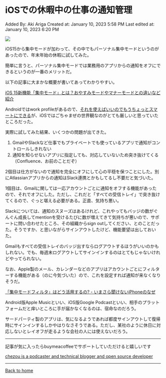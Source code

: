# iOSでの休暇中の仕事の通知管理

Added By: Aki Ariga
Created at: January 10, 2023 5:58 PM
Last edited at: January 10, 2023 6:20 PM

![](https://images.unsplash.com/photo-1504507926084-34cf0b939964?ixlib=rb-4.0.3&q=80&fm=jpg&crop=entropy&cs=tinysrgb)

iOS15から集中モードが加わって、その中でもパーソナル集中モードというのがあったので、年末年始の休暇に試してみた。

簡単に言うと、パーソナル集中モードでは業務用のアプリからの通知をオフにできるというのが一番のメリットだ。

以下の記事に大まかな概要が書いてあってわかりやすい。

[iOS 15新機能「集中モード」とは？おやすみモードやマナーモードとの違いなど紹介](https://time-space.kddi.com/mobile/20220202/3256)

Androidではwork profileがあるので、[それを使えばいいのでもうちょっとスマートにできる](https://support.google.com/work/android/answer/7029561?hl=ja)が、iOSではごちゃまぜの世界観なのがとても厳しいと思っていたところだった。

実際に試してみた結果、いくつかの問題が出てきた。

1. GmailやSlackなど仕事でもプライベートでも使っているアプリで通知がコントロールしきれない
2. 通知を知らせないアプリに指定しても、対応していないため突き抜けてくる（Confluence、お前のことだぞ）

2個目は仕方がないので通知を完全にオフにして心の平穏を保つことにした。別にAtlassianアプリからの通知はSlack連携とかもしてるし不要だと気づいた。

1個目は、Gmailに関しては一応アカウントごとに通知をオフする機能があったので、それでオフにした。ただし、これだと「すべての受信トレイ」で突き抜けてくるので、ぐっと堪える必要がある。正直、気持ち悪い。

Slackについては、通知のスヌーズはあるけれど、これやってもバッジの数がぐんぐん成長してmentionを受けるたびに数が増えてきて気持ちが悪いので、サポートに問い合わせたところ、その組織からsign outしてください、とのことだった。そうですか、と思いながらサインアウトしたけど、機能要望は出しておいた。

Gmailもすべての受信トレイのバッジ出すならログアウトするほうがいいのかもしれない。でも、毎週末ログアウトしてサインインするのはとてもじゃないけれどやってられない。

なお、Apple製のメール、カレンダーなどのアプリはアカウントごとにフィルターする機能がある（のに今気づいた）ので、これを設定すれば通知が来なくなりそうだ。

[「集中モードフィルタ」はどう活用するの? - いまさら聞けないiPhoneのなぜ](https://news.mynavi.jp/article/20221014-iphone_why)

Android版Apple Musicといい、iOS版Google Podcastといい、相手のプラットフォームだと痒いところに手が届かなくなるのは、宿命なのだろう。

サードパーティ製のアプリは、気になるようであれば都度サインアウトして復帰時にサインインするしかやはりなさそうである。ただし、某社のように休日に対応しないとレイオフが走るような会社の人には使えないだろう。

---

記事が気に入ったらbuymeacoffeeでサポートしていただけると嬉しいです

[chezou is a podcaster and technical blogger and open source developer](https://www.buymeacoffee.com/chezou)

---

[Back to home](https://memo.chezo.uno/)
